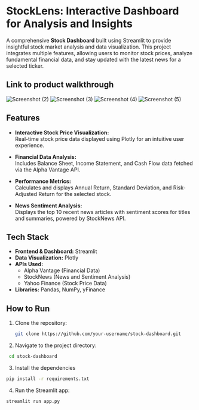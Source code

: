 # StockLens: Interactive Dashboard for Analysis and Insights

A comprehensive **Stock Dashboard** built using Streamlit to provide insightful stock market analysis and data visualization. This project integrates multiple features, allowing users to monitor stock prices, analyze fundamental financial data, and stay updated with the latest news for a selected ticker.

## Link to product walkthrough
![Screenshot (2)](https://github.com/user-attachments/assets/b37c827b-7272-4d82-8227-4abd6f7bbcb0)
![Screenshot (3)](https://github.com/user-attachments/assets/80c331a7-06f9-41f0-bcbe-9183f01d9188)
![Screenshot (4)](https://github.com/user-attachments/assets/cdce2132-56a7-489a-8711-2a1139a250f6)
![Screenshot (5)](https://github.com/user-attachments/assets/b04b63a3-a283-4d69-9f14-eaaeb4c2ecbe)


## Features
- **Interactive Stock Price Visualization:**  
  Real-time stock price data displayed using Plotly for an intuitive user experience.
  
- **Financial Data Analysis:**  
  Includes Balance Sheet, Income Statement, and Cash Flow data fetched via the Alpha Vantage API.
  
- **Performance Metrics:**  
  Calculates and displays Annual Return, Standard Deviation, and Risk-Adjusted Return for the selected stock.
  
- **News Sentiment Analysis:**  
  Displays the top 10 recent news articles with sentiment scores for titles and summaries, powered by StockNews API.

## Tech Stack
- **Frontend & Dashboard:** Streamlit
- **Data Visualization:** Plotly
- **APIs Used:** 
  - Alpha Vantage (Financial Data)  
  - StockNews (News and Sentiment Analysis)  
  - Yahoo Finance (Stock Price Data)
- **Libraries:** Pandas, NumPy, yFinance

## How to Run
1. Clone the repository:
   ```bash
   git clone https://github.com/your-username/stock-dashboard.git
   ```
2.  Navigate to the project directory:
   ```bash
    cd stock-dashboard
   ```
3. Install the dependencies
```bash
pip install -r requirements.txt
```
4. Run the Streamlit app:
```bash
streamlit run app.py
```

